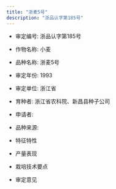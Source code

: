 ```yaml
---
title: "浙麦5号"
description: "浙品认字第185号"
---
```

* 审定编号:  浙品认字第185号

*  作物名称:  小麦

*  品种名称:  浙麦5号

*  审定年份:  1993

*  审定单位:  浙江省

* 育种者:  浙江省农科院、新昌县种子公司

*  申请者:  

*  品种来源:  

*  特征特性


*  产量表现


*  栽培技术要点


*  审定意见

